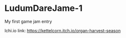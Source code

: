 # LudumDareJame-1
 My first game jam entry
 
Ichi.io link: https://kettelcorn.itch.io/organ-harvest-season

